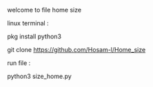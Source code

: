 welcome to file home size


linux terminal :

pkg install python3

git clone https://github.com/Hosam-l/Home_size

run file :

python3 size_home.py
